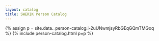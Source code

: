 ```yaml
---
layout: catalog
title: SWERIK Person Catalog
---
```

{% assign p = site.data._person-catalog.i-2uUNwmjsyRbGEqGQmTMGoq %}
{% include person-catalog.html p=p %}

